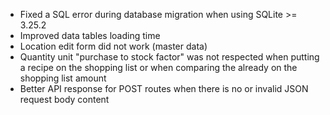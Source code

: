 - Fixed a SQL error during database migration when using SQLite >= 3.25.2
- Improved data tables loading time
- Location edit form did not work (master data)
- Quantity unit "purchase to stock factor" was not respected when putting a recipe on the shopping list or when comparing the already on the shopping list amount
- Better API response for POST routes when there is no or invalid JSON request body content
